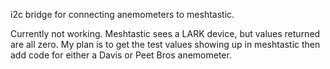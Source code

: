 i2c bridge for connecting anemometers to meshtastic.

Currently not working. Meshtastic sees a LARK device, but values returned are all zero. My plan is to get the test values showing up in meshtastic then add code for either a Davis or Peet Bros anemometer.
